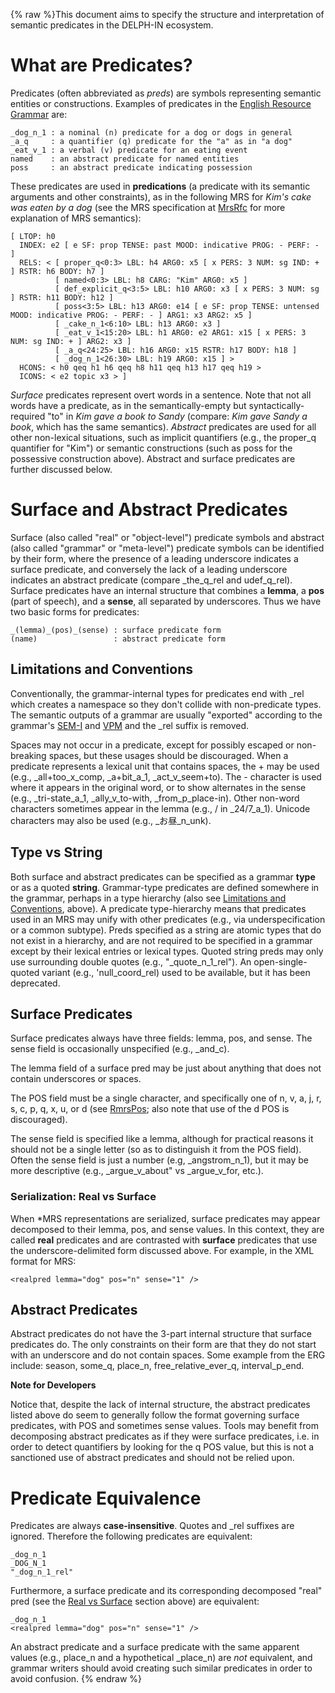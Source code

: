 {% raw %}This document aims to specify the structure and interpretation of
semantic predicates in the DELPH-IN ecosystem.

# What are Predicates?

Predicates (often abbreviated as *preds*) are symbols representing
semantic entities or constructions. Examples of predicates in the
[English Resource Grammar](https://blog.inductorsoftware.com/docsproto/erg/ErgTop) are:

    _dog_n_1 : a nominal (n) predicate for a dog or dogs in general
    _a_q     : a quantifier (q) predicate for the "a" as in "a dog"
    _eat_v_1 : a verbal (v) predicate for an eating event
    named    : an abstract predicate for named entities
    poss     : an abstract predicate indicating possession

These predicates are used in **predications** (a predicate with its
semantic arguments and other constraints), as in the following MRS for
*Kim's cake was eaten by a dog* (see the MRS specification at
[MrsRfc](https://blog.inductorsoftware.com/docsproto/tools/MrsRFC) for more explanation of MRS semantics):

    [ LTOP: h0
      INDEX: e2 [ e SF: prop TENSE: past MOOD: indicative PROG: - PERF: - ]
      RELS: < [ proper_q<0:3> LBL: h4 ARG0: x5 [ x PERS: 3 NUM: sg IND: + ] RSTR: h6 BODY: h7 ]
              [ named<0:3> LBL: h8 CARG: "Kim" ARG0: x5 ]
              [ def_explicit_q<3:5> LBL: h10 ARG0: x3 [ x PERS: 3 NUM: sg ] RSTR: h11 BODY: h12 ]
              [ poss<3:5> LBL: h13 ARG0: e14 [ e SF: prop TENSE: untensed MOOD: indicative PROG: - PERF: - ] ARG1: x3 ARG2: x5 ]
              [ _cake_n_1<6:10> LBL: h13 ARG0: x3 ]
              [ _eat_v_1<15:20> LBL: h1 ARG0: e2 ARG1: x15 [ x PERS: 3 NUM: sg IND: + ] ARG2: x3 ]
              [ _a_q<24:25> LBL: h16 ARG0: x15 RSTR: h17 BODY: h18 ]
              [ _dog_n_1<26:30> LBL: h19 ARG0: x15 ] >
      HCONS: < h0 qeq h1 h6 qeq h8 h11 qeq h13 h17 qeq h19 >
      ICONS: < e2 topic x3 > ]

*Surface* predicates represent overt words in a sentence. Note that not
all words have a predicate, as in the semantically-empty but
syntactically-required "to" in *Kim gave a book to Sandy* (compare: *Kim
gave Sandy a book*, which has the same semantics). *Abstract* predicates
are used for all other non-lexical situations, such as implicit
quantifiers (e.g., the proper\_q quantifier for "Kim") or semantic
constructions (such as poss for the possessive construction above).
Abstract and surface predicates are further discussed below.

# Surface and Abstract Predicates

Surface (also called "real" or "object-level") predicate symbols and
abstract (also called "grammar" or "meta-level") predicate symbols can
be identified by their form, where the presence of a leading underscore
indicates a surface predicate, and conversely the lack of a leading
underscore indicates an abstract predicate (compare \_the\_q\_rel and
udef\_q\_rel). Surface predicates have an internal structure that
combines a **lemma**, a **pos** (part of speech), and a **sense**, all
separated by underscores. Thus we have two basic forms for predicates:

    _(lemma)_(pos)_(sense) : surface predicate form
    (name)                 : abstract predicate form

## Limitations and Conventions

Conventionally, the grammar-internal types for predicates end with \_rel
which creates a namespace so they don't collide with non-predicate
types. The semantic outputs of a grammar are usually "exported"
according to the grammar's [SEM-I](https://blog.inductorsoftware.com/docsproto/tools/SemiRfc) and [VPM](https://blog.inductorsoftware.com/docsproto/tools/RmrsVpm) and the
\_rel suffix is removed.

Spaces may not occur in a predicate, except for possibly escaped or
non-breaking spaces, but these usages should be discouraged. When a
predicate represents a lexical unit that contains spaces, the + may be
used (e.g., \_all+too\_x\_comp, \_a+bit\_a\_1, \_act\_v\_seem+to). The -
character is used where it appears in the original word, or to show
alternates in the sense (e.g., \_tri-state\_a\_1, \_ally\_v\_to-with,
\_from\_p\_place-in). Other non-word characters sometimes appear in the
lemma (e.g., / in \_24/7\_a\_1). Unicode characters may also be used
(e.g., \_お昼\_n\_unk).

## Type vs String

Both surface and abstract predicates can be specified as a grammar
**type** or as a quoted **string**. Grammar-type predicates are defined
somewhere in the grammar, perhaps in a type hierarchy (also see
[Limitations and
Conventions](https://blog.inductorsoftware.com/docsproto/tools/PredicateRfc), above). A
predicate type-hierarchy means that predicates used in an MRS may unify
with other predicates (e.g., via underspecification or a common
subtype). Preds specified as a string are atomic types that do not exist
in a hierarchy, and are not required to be specified in a grammar except
by their lexical entries or lexical types. Quoted string preds may only
use surrounding double quotes (e.g., "\_quote\_n\_1\_rel"). An
open-single-quoted variant (e.g., 'null\_coord\_rel) used to be
available, but it has been deprecated.

## Surface Predicates

Surface predicates always have three fields: lemma, pos, and sense. The
sense field is occasionally unspecified (e.g., \_and\_c).

The lemma field of a surface pred may be just about anything that does
not contain underscores or spaces.

The POS field must be a single character, and specifically one of n, v,
a, j, r, s, c, p, q, x, u, or d (see [RmrsPos](https://blog.inductorsoftware.com/docsproto/tools/RmrsPos); also note that
use of the d POS is discouraged).

The sense field is specified like a lemma, although for practical
reasons it should not be a single letter (so as to distinguish it from
the POS field). Often the sense field is just a number (e.g,
\_angstrom\_n\_1), but it may be more descriptive (e.g.,
\_argue\_v\_about" vs \_argue\_v\_for, etc.).

### Serialization: Real vs Surface

When \*MRS representations are serialized, surface predicates may appear
decomposed to their lemma, pos, and sense values. In this context, they
are called **real** predicates and are contrasted with **surface**
predicates that use the underscore-delimited form discussed above. For
example, in the XML format for MRS:

    <realpred lemma="dog" pos="n" sense="1" />

## Abstract Predicates

Abstract predicates do not have the 3-part internal structure that
surface predicates do. The only constraints on their form are that they
do not start with an underscore and do not contain spaces. Some example
from the ERG include: season, some\_q, place\_n,
free\_relative\_ever\_q, interval\_p\_end.

**Note for Developers**

Notice that, despite the lack of internal structure, the abstract
predicates listed above do seem to generally follow the format governing
surface predicates, with POS and sometimes sense values. Tools may
benefit from decomposing abstract predicates as if they were surface
predicates, i.e. in order to detect quantifiers by looking for the q POS
value, but this is not a sanctioned use of abstract predicates and
should not be relied upon.

# Predicate Equivalence

Predicates are always **case-insensitive**. Quotes and \_rel suffixes
are ignored. Therefore the following predicates are equivalent:

    _dog_n_1
    _DOG_N_1
    "_dog_n_1_rel"

Furthermore, a surface predicate and its corresponding decomposed "real"
pred (see the [Real vs Surface](https://blog.inductorsoftware.com/docsproto/tools/PredicateRfc) section
above) are equivalent:

    _dog_n_1
    <realpred lemma="dog" pos="n" sense="1" />

An abstract predicate and a surface predicate with the same apparent
values (e.g., place\_n and a hypothetical \_place\_n) are *not*
equivalent, and grammar writers should avoid creating such similar
predicates in order to avoid confusion.
<update date omitted for speed>{% endraw %}